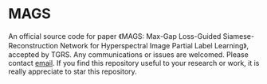 # MAGS

An official source code for paper 《MAGS: Max-Gap Loss-Guided Siamese-Reconstruction Network for Hyperspectral Image Partial Label Learning》, accepted by TGRS. 
Any communications or issues are welcomed. Please contact [email](xiaoyu96@stu.cqu.edu.cn). 
If you find this repository useful to your research or work, it is really appreciate to star this repository.
